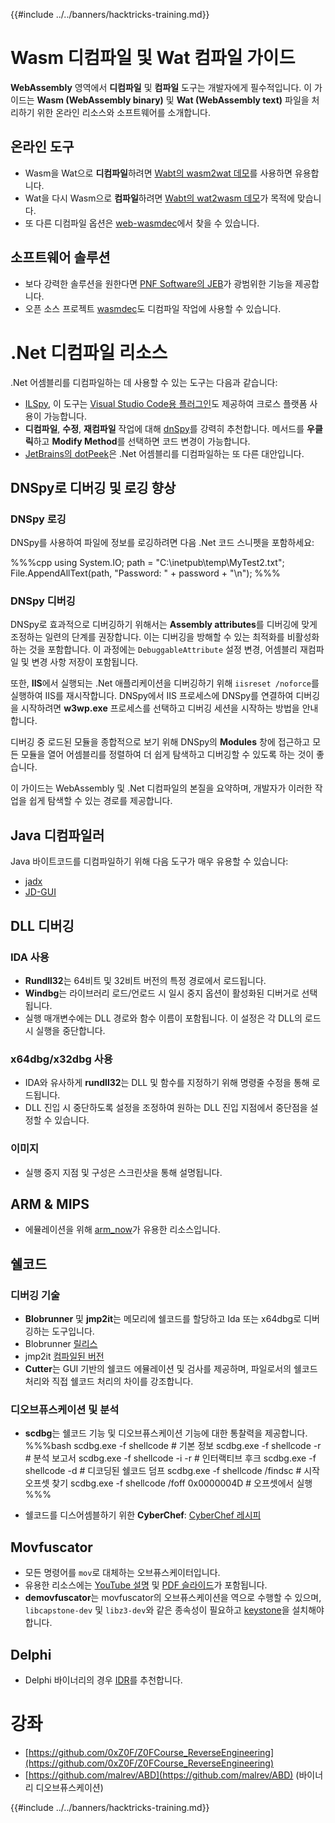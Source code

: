 {{#include ../../banners/hacktricks-training.md}}

# Wasm 디컴파일 및 Wat 컴파일 가이드

**WebAssembly** 영역에서 **디컴파일** 및 **컴파일** 도구는 개발자에게 필수적입니다. 이 가이드는 **Wasm (WebAssembly binary)** 및 **Wat (WebAssembly text)** 파일을 처리하기 위한 온라인 리소스와 소프트웨어를 소개합니다.

## 온라인 도구

- Wasm을 Wat으로 **디컴파일**하려면 [Wabt의 wasm2wat 데모](https://webassembly.github.io/wabt/demo/wasm2wat/index.html)를 사용하면 유용합니다.
- Wat을 다시 Wasm으로 **컴파일**하려면 [Wabt의 wat2wasm 데모](https://webassembly.github.io/wabt/demo/wat2wasm/)가 목적에 맞습니다.
- 또 다른 디컴파일 옵션은 [web-wasmdec](https://wwwg.github.io/web-wasmdec/)에서 찾을 수 있습니다.

## 소프트웨어 솔루션

- 보다 강력한 솔루션을 원한다면 [PNF Software의 JEB](https://www.pnfsoftware.com/jeb/demo)가 광범위한 기능을 제공합니다.
- 오픈 소스 프로젝트 [wasmdec](https://github.com/wwwg/wasmdec)도 디컴파일 작업에 사용할 수 있습니다.

# .Net 디컴파일 리소스

.Net 어셈블리를 디컴파일하는 데 사용할 수 있는 도구는 다음과 같습니다:

- [ILSpy](https://github.com/icsharpcode/ILSpy), 이 도구는 [Visual Studio Code용 플러그인](https://github.com/icsharpcode/ilspy-vscode)도 제공하여 크로스 플랫폼 사용이 가능합니다.
- **디컴파일**, **수정**, **재컴파일** 작업에 대해 [dnSpy](https://github.com/0xd4d/dnSpy/releases)를 강력히 추천합니다. 메서드를 **우클릭**하고 **Modify Method**를 선택하면 코드 변경이 가능합니다.
- [JetBrains의 dotPeek](https://www.jetbrains.com/es-es/decompiler/)은 .Net 어셈블리를 디컴파일하는 또 다른 대안입니다.

## DNSpy로 디버깅 및 로깅 향상

### DNSpy 로깅

DNSpy를 사용하여 파일에 정보를 로깅하려면 다음 .Net 코드 스니펫을 포함하세요:

%%%cpp
using System.IO;
path = "C:\\inetpub\\temp\\MyTest2.txt";
File.AppendAllText(path, "Password: " + password + "\n");
%%%

### DNSpy 디버깅

DNSpy로 효과적으로 디버깅하기 위해서는 **Assembly attributes**를 디버깅에 맞게 조정하는 일련의 단계를 권장합니다. 이는 디버깅을 방해할 수 있는 최적화를 비활성화하는 것을 포함합니다. 이 과정에는 `DebuggableAttribute` 설정 변경, 어셈블리 재컴파일 및 변경 사항 저장이 포함됩니다.

또한, **IIS**에서 실행되는 .Net 애플리케이션을 디버깅하기 위해 `iisreset /noforce`를 실행하여 IIS를 재시작합니다. DNSpy에서 IIS 프로세스에 DNSpy를 연결하여 디버깅을 시작하려면 **w3wp.exe** 프로세스를 선택하고 디버깅 세션을 시작하는 방법을 안내합니다.

디버깅 중 로드된 모듈을 종합적으로 보기 위해 DNSpy의 **Modules** 창에 접근하고 모든 모듈을 열어 어셈블리를 정렬하여 더 쉽게 탐색하고 디버깅할 수 있도록 하는 것이 좋습니다.

이 가이드는 WebAssembly 및 .Net 디컴파일의 본질을 요약하며, 개발자가 이러한 작업을 쉽게 탐색할 수 있는 경로를 제공합니다.

## **Java 디컴파일러**

Java 바이트코드를 디컴파일하기 위해 다음 도구가 매우 유용할 수 있습니다:

- [jadx](https://github.com/skylot/jadx)
- [JD-GUI](https://github.com/java-decompiler/jd-gui/releases)

## **DLL 디버깅**

### IDA 사용

- **Rundll32**는 64비트 및 32비트 버전의 특정 경로에서 로드됩니다.
- **Windbg**는 라이브러리 로드/언로드 시 일시 중지 옵션이 활성화된 디버거로 선택됩니다.
- 실행 매개변수에는 DLL 경로와 함수 이름이 포함됩니다. 이 설정은 각 DLL의 로드 시 실행을 중단합니다.

### x64dbg/x32dbg 사용

- IDA와 유사하게 **rundll32**는 DLL 및 함수를 지정하기 위해 명령줄 수정을 통해 로드됩니다.
- DLL 진입 시 중단하도록 설정을 조정하여 원하는 DLL 진입 지점에서 중단점을 설정할 수 있습니다.

### 이미지

- 실행 중지 지점 및 구성은 스크린샷을 통해 설명됩니다.

## **ARM & MIPS**

- 에뮬레이션을 위해 [arm_now](https://github.com/nongiach/arm_now)가 유용한 리소스입니다.

## **쉘코드**

### 디버깅 기술

- **Blobrunner** 및 **jmp2it**는 메모리에 쉘코드를 할당하고 Ida 또는 x64dbg로 디버깅하는 도구입니다.
- Blobrunner [릴리스](https://github.com/OALabs/BlobRunner/releases/tag/v0.0.5)
- jmp2it [컴파일된 버전](https://github.com/adamkramer/jmp2it/releases/)
- **Cutter**는 GUI 기반의 쉘코드 에뮬레이션 및 검사를 제공하며, 파일로서의 쉘코드 처리와 직접 쉘코드 처리의 차이를 강조합니다.

### 디오브퓨스케이션 및 분석

- **scdbg**는 쉘코드 기능 및 디오브퓨스케이션 기능에 대한 통찰력을 제공합니다.
%%%bash
scdbg.exe -f shellcode # 기본 정보
scdbg.exe -f shellcode -r # 분석 보고서
scdbg.exe -f shellcode -i -r # 인터랙티브 후크
scdbg.exe -f shellcode -d # 디코딩된 쉘코드 덤프
scdbg.exe -f shellcode /findsc # 시작 오프셋 찾기
scdbg.exe -f shellcode /foff 0x0000004D # 오프셋에서 실행
%%%

- 쉘코드를 디스어셈블하기 위한 **CyberChef**: [CyberChef 레시피](https://gchq.github.io/CyberChef/#recipe=To_Hex%28'Space',0%29Disassemble_x86%28'32','Full%20x86%20architecture',16,0,true,true%29)

## **Movfuscator**

- 모든 명령어를 `mov`로 대체하는 오브퓨스케이터입니다.
- 유용한 리소스에는 [YouTube 설명](https://www.youtube.com/watch?v=2VF_wPkiBJY) 및 [PDF 슬라이드](https://github.com/xoreaxeaxeax/movfuscator/blob/master/slides/domas_2015_the_movfuscator.pdf)가 포함됩니다.
- **demovfuscator**는 movfuscator의 오브퓨스케이션을 역으로 수행할 수 있으며, `libcapstone-dev` 및 `libz3-dev`와 같은 종속성이 필요하고 [keystone](https://github.com/keystone-engine/keystone/blob/master/docs/COMPILE-NIX.md)을 설치해야 합니다.

## **Delphi**

- Delphi 바이너리의 경우 [IDR](https://github.com/crypto2011/IDR)를 추천합니다.

# 강좌

- [https://github.com/0xZ0F/Z0FCourse_ReverseEngineering](https://github.com/0xZ0F/Z0FCourse_ReverseEngineering)
- [https://github.com/malrev/ABD](https://github.com/malrev/ABD) \(바이너리 디오브퓨스케이션\)

{{#include ../../banners/hacktricks-training.md}}
